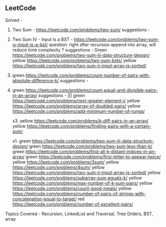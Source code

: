 
## LeetCode
Solved -
1.  Two Sum - https://leetcode.com/problems/two-sum/
    suggestions -
2. Two Sum IV - Input is a BST - https://leetcode.com/problems/two-sum-iv-input-is-a-bst/
    question: right after recursion append into array, will reduce time complexity ?
    suggestions -
        Green https://leetcode.com/problems/two-sum-iii-data-structure-design/
        yellow https://leetcode.com/problems/two-sum-bsts/
        yellow https://leetcode.com/problems/two-sum-ii-input-array-is-sorted/

3.  green https://leetcode.com/problems/count-number-of-pairs-with-absolute-difference-k/
    suggestions -
4.  green https://leetcode.com/problems/count-equal-and-divisible-pairs-in-an-array/
    suggestions -
||| green https://leetcode.com/problems/next-greater-element-i/
    yellow https://leetcode.com/problems/array-of-doubled-pairs/
    yellow https://leetcode.com/problems/add-minimum-number-of-rungs/

    s3. yellow https://leetcode.com/problems/k-diff-pairs-in-an-array/
        yellow https://leetcode.com/problems/finding-pairs-with-a-certain-sum/

    s1.    green https://leetcode.com/problems/two-sum-iii-data-structure-design/
        green https://leetcode.com/problems/two-sum-less-than-k/
        green https://leetcode.com/problems/find-all-k-distant-indices-in-an-array/
        green https://leetcode.com/problems/first-letter-to-appear-twice/
        yellow https://leetcode.com/problems/3sum/
        yellow https://leetcode.com/problems/4sum/
        yellow https://leetcode.com/problems/two-sum-ii-input-array-is-sorted/
        yellow https://leetcode.com/problems/subarray-sum-equals-k/
        yellow https://leetcode.com/problems/max-number-of-k-sum-pairs/
        yellow https://leetcode.com/problems/count-good-meals/
        yellow https://leetcode.com/problems/number-of-pairs-of-strings-with-concatenation-equal-to-target/
        red https://leetcode.com/problems/number-of-excellent-pairs/
        




Topics Covered - Recursion, LinkedList and Traversal, Tree Orders, BST, array


